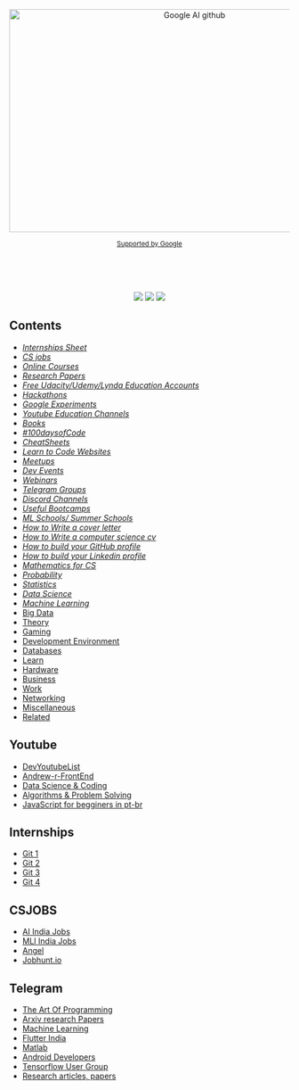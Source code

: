 <div align="center">
	<img width="650" height="400" src="share.png" alt="Google AI github">
		<p>
			<sup>
				<a href="https://github.com/sponsors/sindresorhus">Supported by Google</a>
			</sup>
		</p>
		<br>
		<br>
	<br>
</div>
<p align="center">
 <img src="https://img.shields.io/badge/License-MIT-blue.svg">
  <a href="#contributors"><img src="https://img.shields.io/badge/all_contributors-3-orange.svg?style=flat-square"></a>
  <a href="#issues"><img src="https://img.shields.io/badge/contributions-welcome-brightgreen.svg?style=flat"></a>
</p>


## Contents

- [*Internships Sheet*](#internships)
- [*CS jobs*](#csjobs)
- [*Online Courses*](#online-courses)
- [*Research Papers*](#front-end-development)
- [*Free Udacity/Udemy/Lynda Education Accounts*](#back-end-development)
- [*Hackathons*](#computer-science)
- [*Google Experiments*](#computer-science)
- [*Youtube Education Channels*](#youtube)
- [*Books*](#books)
- [*#100daysofCode*](#100DaysofCode)
- [*CheatSheets*](#cheatsheets)
- [*Learn to Code Websites*](#)
- [*Meetups*](#computer-science)
- [*Dev Events*](#computer-science)
- [*Webinars*](#computer-science)
- [*Telegram Groups*](#computer-science)
- [*Discord Channels*](#computer-science)
- [*Useful Bootcamps*](#computer-science)
- [*ML Schools/ Summer Schools*](#computer-science)
- [*How to Write a cover letter*](#computer-science)
- [*How to Write a computer science cv*](#computer-science)
- [*How to build your GitHub profile*](#computer-science)
- [*How to build your Linkedin profile*](#computer-science)
- [*Mathematics for CS*](#computer-science)
- [*Probability*](#computer-science)
- [*Statistics*](#computer-science)
- [*Data Science*](#computer-science)
- [*Machine Learning*](#computer-science)
- [Big Data](#big-data)
- [Theory](#theory)
- [Gaming](#gaming)
- [Development Environment](#development-environment)
- [Databases](#databases)
- [Learn](#learn)
- [Hardware](#hardware)
- [Business](#business)
- [Work](#work)
- [Networking](#networking)
- [Miscellaneous](#miscellaneous)
- [Related](#related)

## Youtube

- [DevYoutubeList](https://github.com/ErikCH/DevYouTubeList)
- [Andrew-r-FrontEnd](https://github.com/andrew--r/channels)
- [Data Science & Coding](https://github.com/kunalmanik/Awesome-Youtube-Channels)
- [Algorithms & Problem Solving](https://www.youtube.com/channel/UC1fLEeYICmo3O9cUsqIi7HA)
- [JavaScript for begginers in pt-br](https://www.youtube.com/watch?v=ipHuSfOYhwA&list=PLInBAd9OZCzxl38aAYdyoMHVg0xCgxrRx)


## Internships
- [Git 1](https://github.com/Zackhardtoname/internships)
- [Git 2](https://github.com/gcreddy42/hiring2020)
- [Git 3](https://github.com/elaine-zheng/summer2020internships)
- [Git 4](https://github.com/himahuja/Research-Internships-for-Undergraduates)

## CSJOBS
 - [AI India Jobs](https://t.me/AiIndiaJobs)
 - [MLI India Jobs](https://t.me/mljobsindia)
 - [Angel](https://angel.co/jobs)
 - [Jobhunt.io](https://jobhunt.ai/)
 
## Telegram
 - [The Art Of Programming](https://t.me/theprogrammingartgroup)
 - [Arxiv research Papers](https://t.me/ai_python_arxiv)
 - [Machine Learning](https://t.me/machinelearningg)
 - [Flutter India](https://t.me/Flutterindia)
 - [Matlab](https://t.me/matlabirawen)
 - [Android Developers](https://t.me/keralaandroiddeveloper)
 - [Tensorflow User Group](https://t.me/tfugmumbai)
 - [Research articles, papers](https://t.me/ArtificialIntelligenceArticles)
 
 

 

